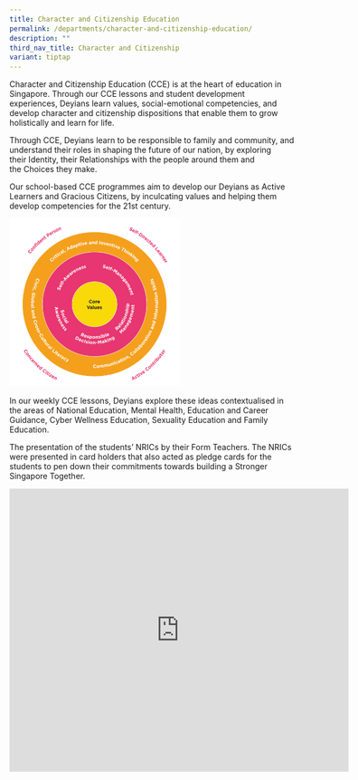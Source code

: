 ```yaml
---
title: Character and Citizenship Education
permalink: /departments/character-and-citizenship-education/
description: ""
third_nav_title: Character and Citizenship
variant: tiptap
---
```

<p>Character and Citizenship Education (CCE) is at the heart of education
in Singapore. Through our CCE lessons and student development experiences,
Deyians learn values, social-emotional competencies, and develop character
and citizenship dispositions that enable them to grow holistically and
learn for life.&nbsp;</p>
<p>Through CCE, Deyians learn to be responsible to family and community,
and understand their roles in shaping the future of our nation, by exploring
their&nbsp;Identity, their&nbsp;Relationships&nbsp;with the people around
them and the&nbsp;Choices&nbsp;they make.&nbsp;</p>
<p>Our school-based CCE programmes aim to develop our Deyians as Active Learners
and Gracious Citizens, by inculcating values and helping them develop competencies
for the 21st century.</p>
<div class="isomer-image-wrapper">
<img style="width:60%" height="auto" width="100%" src="/images/Departments/CCE/swiss_roll.png">
</div>
<p>In our weekly CCE lessons, Deyians explore these ideas contextualised
in the areas of National Education, Mental Health, Education and Career
Guidance, Cyber Wellness Education, Sexuality Education and Family Education.</p>
<p>The presentation of the students’ NRICs by their Form Teachers. The NRICs
were presented in card holders that also acted as pledge cards for the
students to pen down their commitments towards building a Stronger Singapore
Together.</p>
<div class="iframe-wrapper">
<iframe height="500" width="600" allowfullscreen="true" frameborder="0" src="https://docs.google.com/presentation/d/e/2PACX-1vQjsIZLjt8-9NbhvxDjpc695_VePAje1WKP90ydXUaoGMnsX5AKrrh3bKnELUeu3fOxNrCbXZ4HawMx/embed?start=false&amp;loop=true&amp;delayms=10000"></iframe>
</div>
<p></p>